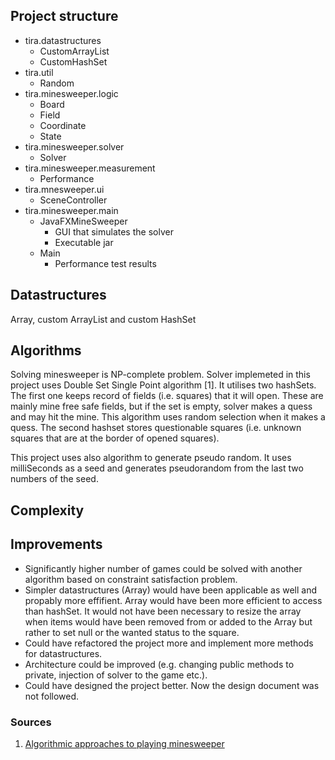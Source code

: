## Project structure
* tira.datastructures
  * CustomArrayList
  * CustomHashSet
* tira.util
  * Random
* tira.minesweeper.logic
  * Board
  * Field
  * Coordinate
  * State
* tira.minesweeper.solver
  * Solver
* tira.minesweeper.measurement
  * Performance
* tira.mnesweeper.ui
  * SceneController
* tira.minesweeper.main
  * JavaFXMineSweeper
    * GUI that simulates the solver
    * Executable jar
  * Main
    * Performance test results

## Datastructures
Array, custom ArrayList and custom HashSet

## Algorithms
Solving minesweeper is NP-complete problem. Solver implemeted in this project uses Double Set Single Point algorithm [1]. It utilises two hashSets. The first one keeps record of fields (i.e. squares) that it will open. These are mainly mine free safe fields, but if the set is empty, solver makes a quess and may hit the mine. This algorithm uses random selection when it makes a quess. The second hashset stores questionable squares (i.e. unknown squares that are at the border of opened squares).

This project uses also algorithm to generate pseudo random. It uses milliSeconds as a seed and generates pseudorandom from the last two numbers of the seed.

## Complexity


## Improvements
* Significantly higher number of games could be solved with another algorithm based on constraint satisfaction problem.
* Simpler datastructures (Array) would have been applicable as well and propably more effifient. Array would have been more efficient to access than hashSet. It would not have been necessary to resize the array when items would have been removed from or added to the Array but rather to set null or the wanted status to the square.
* Could have refactored the project more and implement more methods for datastructures.
* Architecture could be improved (e.g. changing public methods to private, injection of solver to the game etc.).
* Could have designed the project better. Now the design document was not followed.

### Sources
1. [Algorithmic approaches to playing minesweeper](https://dash.harvard.edu/bitstream/handle/1/14398552/BECERRA-SENIORTHESIS-2015.pdf?sequence=1)
